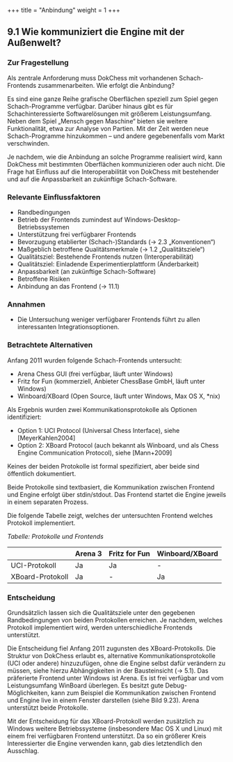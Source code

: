 +++
title = "Anbindung"
weight = 1
+++

## 9.1 Wie kommuniziert die Engine mit der Außenwelt?

### Zur Fragestellung

Als zentrale Anforderung muss DokChess mit vorhandenen Schach-Frontends zusammenarbeiten. Wie erfolgt die Anbindung?

Es sind eine ganze Reihe grafische Oberflächen speziell zum Spiel gegen Schach-Programme verfügbar. Darüber hinaus gibt es für Schachinteressierte Softwarelösungen mit größerem Leistungsumfang. Neben dem Spiel „Mensch gegen Maschine“ bieten sie weitere Funktionalität, etwa zur Analyse von Partien. Mit der Zeit werden neue Schach-Programme hinzukommen – und andere gegebenenfalls vom Markt verschwinden.

Je nachdem, wie die Anbindung an solche Programme realisiert wird, kann DokChess mit bestimmten Oberflächen kommunizieren oder auch nicht. Die Frage hat Einfluss auf die Interoperabilität von DokChess mit bestehender und auf die Anpassbarkeit an zukünftige Schach-Software.

### Relevante Einflussfaktoren

* Randbedingungen
 * Betrieb der Frontends zumindest auf Windows-Desktop-Betriebssystemen
 * Unterstützung frei verfügbarer Frontends
 * Bevorzugung etablierter (Schach-)Standards (→ 2.3 „Konventionen“)
* Maßgeblich betroffene Qualitätsmerkmale (→ 1.2 „Qualitätsziele“)
 * Qualitätsziel: Bestehende Frontends nutzen (Interoperabilität)
 * Qualitätsziel: Einladende Experimentierplattform (Änderbarkeit)
 * Anpassbarkeit (an zukünftige Schach-Software)
* Betroffene Risiken
 * Anbindung an das Frontend (→ 11.1)

### Annahmen

* Die Untersuchung weniger verfügbarer Frontends führt zu allen interessanten Integrationsoptionen.

### Betrachtete Alternativen

Anfang 2011 wurden folgende Schach-Frontends untersucht:

* Arena Chess GUI (frei verfügbar, läuft unter Windows)
* Fritz for Fun (kommerziell, Anbieter ChessBase GmbH, läuft unter Windows)
* Winboard/XBoard (Open Source, läuft unter Windows, Max OS X, *nix)

Als Ergebnis wurden zwei Kommunikationsprotokolle als Optionen identifiziert:

* Option 1: UCI Protocol (Universal Chess Interface), siehe [MeyerKahlen2004]
* Option 2: XBoard Protocol (auch bekannt als Winboard, und als Chess Engine Communication Protocol), siehe [Mann+2009]

Keines der beiden Protokolle ist formal spezifiziert, aber beide sind öffentlich dokumentiert.

Beide Protokolle sind textbasiert, die Kommunikation zwischen Frontend und Engine erfolgt über stdin/stdout. Das Frontend startet die Engine jeweils in einem separaten Prozess.

Die folgende Tabelle zeigt, welches der untersuchten Frontend welches Protokoll implementiert.

*Tabelle: Protokolle und Frontends*

| &nbsp;           | Arena 3 | Fritz for Fun | Winboard/XBoard |
|------------------|---------|---------------|-----------------|
| UCI-Protokoll    | Ja      | Ja            | \-              |
| XBoard-Protokoll | Ja      | \-            | Ja              |

### Entscheidung

Grundsätzlich lassen sich die Qualitätsziele unter den gegebenen Randbedingungen von beiden Protokollen erreichen. Je nachdem, welches Protokoll implementiert wird, werden unterschiedliche Frontends unterstützt.

Die Entscheidung fiel Anfang 2011 zugunsten des XBoard-Protokolls. Die Struktur von DokChess erlaubt es, alternative Kommunikationsprotokolle (UCI oder andere) hinzuzufügen, ohne die Engine selbst dafür verändern zu müssen, siehe hierzu Abhängigkeiten in der Bausteinsicht (→ 5.1).
Das präferierte Frontend unter Windows ist Arena. Es ist frei verfügbar und vom Leistungsumfang WinBoard überlegen. Es besitzt gute Debug-Möglichkeiten, kann zum Beispiel die Kommunikation zwischen Frontend und Engine live in einem Fenster darstellen (siehe Bild 9.23). Arena unterstützt beide Protokolle.

Mit der Entscheidung für das XBoard-Protokoll werden zusätzlich zu Windows weitere Betriebssysteme (insbesondere Mac OS X und Linux) mit einem frei verfügbaren Frontend unterstützt. Da so ein größerer Kreis Interessierter die Engine verwenden kann, gab dies letztendlich den Ausschlag.
